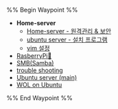 %% Begin Waypoint %%
- **Home-server**
	- [Home-server - 원격관리 & 보안](./Home-server/Home-server%20-%20%EC%9B%90%EA%B2%A9%EA%B4%80%EB%A6%AC%20&%20%EB%B3%B4%EC%95%88.md)
	- [ubuntu server - 설치 프로그램](./Home-server/ubuntu%20server%20-%20%EC%84%A4%EC%B9%98%20%ED%94%84%EB%A1%9C%EA%B7%B8%EB%9E%A8.md)
	- [vim 설정](./Home-server/vim%20%EC%84%A4%EC%A0%95.md)
- [RasberryPi🍓](./RasberryPi%F0%9F%8D%93.md)
- [SMB(Samba)](./SMB(Samba).md)
- [trouble shooting](./trouble%20shooting.md)
- [Ubuntu server (main)](./Ubuntu%20server%20(main).md)
- [WOL on Ubuntu](./WOL%20on%20Ubuntu.md)

%% End Waypoint %%
